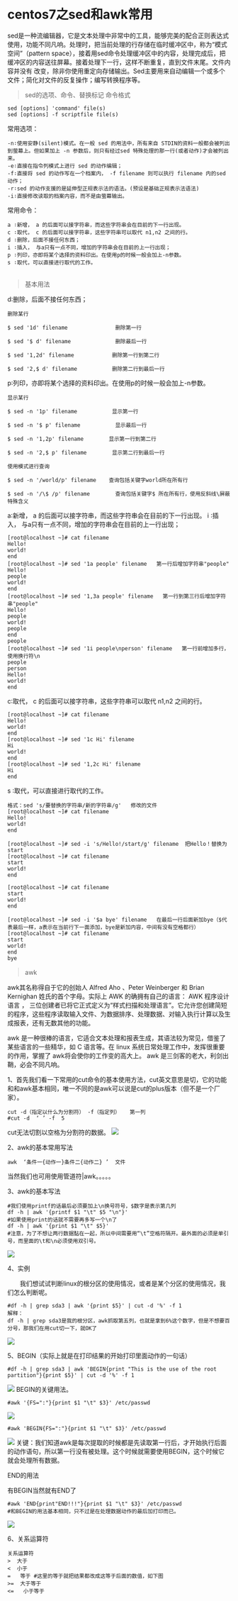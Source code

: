 # centos7之sed和awk常用
sed是一种流编辑器，它是文本处理中非常中的工具，能够完美的配合正则表达式使用，功能不同凡响。处理时，把当前处理的行存储在临时缓冲区中，称为“模式空间”（pattern space），接着用sed命令处理缓冲区中的内容，处理完成后，把缓冲区的内容送往屏幕。接着处理下一行，这样不断重复，直到文件末尾。文件内容并没有 改变，除非你使用重定向存储输出。Sed主要用来自动编辑一个或多个文件；简化对文件的反复操作；编写转换程序等。

> sed的选项、命令、替换标记
命令格式
```
sed [options] 'command' file(s)
sed [options] -f scriptfile file(s)
```

常用选项：
```
-n∶使用安静(silent)模式。在一般 sed 的用法中，所有来自 STDIN的资料一般都会被列出到萤幕上。但如果加上 -n 参数后，则只有经过sed 特殊处理的那一行(或者动作)才会被列出来。
-e∶直接在指令列模式上进行 sed 的动作编辑；
-f∶直接将 sed 的动作写在一个档案内， -f filename 则可以执行 filename 内的sed 动作；
-r∶sed 的动作支援的是延伸型正规表示法的语法。(预设是基础正规表示法语法)
-i∶直接修改读取的档案内容，而不是由萤幕输出。   
 ```

常用命令：

```
a ∶新增， a 的后面可以接字符串，而这些字符串会在目前的下一行出现。
c ∶取代， c 的后面可以接字符串，这些字符串可以取代 n1,n2 之间的行。
d ∶删除，后面不接任何东西；
i ∶插入， 与a只有一点不同，增加的字符串会在目前的上一行出现；
p ∶列印，亦即将某个选择的资料印出。在使用p的时候一般会加上-n参数。
s ∶取代，可以直接进行取代的工作。
　　
```
> 基本用法

d∶删除，后面不接任何东西；
```
删除某行
  
$ sed '1d' filename               删除第一行
 
$ sed '$ d' filename              删除最后一行
 
$ sed '1,2d' filename            删除第一行到第二行
 
$ sed '2,$ d' filename           删除第二行到最后一行
```

p∶列印，亦即将某个选择的资料印出。在使用p的时候一般会加上-n参数。
```
显示某行
 
$ sed -n '1p' filename           显示第一行
 
$ sed -n '$ p' filename           显示最后一行
 
$ sed -n '1,2p' filename        显示第一行到第二行
 
$ sed -n '2,$ p' filename        显示第二行到最后一行
 
使用模式进行查询
 
$ sed -n '/world/p' filename    查询包括关键字world所在所有行
 
$ sed -n '/\$ /p' filename        查询包括关键字$ 所在所有行，使用反斜线\屏蔽特殊含义
```

a∶新增， a 的后面可以接字符串，而这些字符串会在目前的下一行出现。
i ∶插入， 与a只有一点不同，增加的字符串会在目前的上一行出现；
```
[root@localhost ~]# cat filename
Hello!
world!
end
[root@localhost ~]# sed '1a people' filename   第一行后增加字符串"people"
Hello!
people
world!
end
[root@localhost ~]# sed '1,3a people' filename   第一行到第三行后增加字符串"people"
Hello!
people
world!
people
end
people
[root@localhost ~]# sed '1i people\nperson' filename   第一行前增加多行，使用换行符\n
people
person
Hello!
world!
end
```

c∶取代， c 的后面可以接字符串，这些字符串可以取代 n1,n2 之间的行。
```
[root@localhost ~]# cat filename
Hello!
world!
end
[root@localhost ~]# sed '1c Hi' filename
Hi
world!
end
[root@localhost ~]# sed '1,2c Hi' filename
Hi
end
```

s ∶取代，可以直接进行取代的工作。
```
格式：sed 's/要替换的字符串/新的字符串/g'   修改的文件
[root@localhost ~]# cat filename
Hello!
world!
end
```
```
[root@localhost ~]# sed -i 's/Hello!/start/g' filename  把Hello！替换为start
[root@localhost ~]# cat filename
start
world!
end
 ```
 ```
[root@localhost ~]# cat filename
start
world!
end
```
```
[root@localhost ~]# sed -i '$a bye' filename   在最后一行后面新加bye（$代表最后一样，a表示在当前行下一面添加，bye是新加内容，中间有没有空格都行）
[root@localhost ~]# cat filename
start
world!
end
bye
```

> awk
　　

awk其名称得自于它的创始人 Alfred Aho 、Peter Weinberger 和 Brian Kernighan 姓氏的首个字母。实际上 AWK 的确拥有自己的语言： AWK 程序设计语言 ， 三位创建者已将它正式定义为“样式扫描和处理语言”。它允许您创建简短的程序，这些程序读取输入文件、为数据排序、处理数据、对输入执行计算以及生成报表，还有无数其他的功能。

awk 是一种很棒的语言，它适合文本处理和报表生成，其语法较为常见，借鉴了某些语言的一些精华，如 C 语言等。在 linux 系统日常处理工作中，发挥很重要的作用，掌握了 awk将会使你的工作变的高大上。 awk 是三剑客的老大，利剑出鞘，必会不同凡响。

1、首先我们看一下常用的cut命令的基本使用方法，cut英文意思是切，它的功能和和awk基本相同，唯一不同的是awk可以说是cut的plus版本（但不是一个厂家）。

```
cut -d（指定以什么为分割符） -f（指定列）   第一列
#cut -d  ‘ ’ -f  5
```
cut无法切割以空格为分割符的数据。
<a data-fancybox title="" href="https://github.com/ColaStar/static/blob/master/images/awk_cut.png">![](https://github.com/ColaStar/static/blob/master/images/awk_cut.png)</a>

 2、awk的基本常用写法

```
awk  ‘条件一{动作一}条件二{动作二} ’  文件
```
当然我们也可用使用管道符|awk。。。。。


3、awk的基本写法

```
#我们使用printf的话最后必须要加上\n换号符号，$数字是表示第几列
df -h | awk '{printf $1 "\t" $5 "\n"}'
#如果使用print的话就不需要再多写一个\n了
df -h | awk '{print $1 "\t" $5}'
#注意，为了不想让两行数据黏在一起，所以中间需要用“\t”空格符隔开。最外面的必须是单引号，而里面的\t和\n必须使用双引号。
```
<a data-fancybox title="" href="https://github.com/ColaStar/static/blob/master/images/awk2.png">![](https://github.com/ColaStar/static/blob/master/images/awk2.png)</a>

4、实例

　　我们想试试判断linux的根分区的使用情况，或者是某个分区的使用情况，我们怎么判断呢。

```
#df -h | grep sda3 | awk '{print $5}' | cut -d '%' -f 1
解释：
df -h | grep sda3是我的根分区，awk抓取第五列，也就是拿到6%这个数字，但是不想要百分号，那我们在用cut切一下，就OK了
```
<a data-fancybox title="" href="https://github.com/ColaStar/static/blob/master/images/awk3.png">![](https://github.com/ColaStar/static/blob/master/images/awk3.png)</a>

5、BEGIN（实际上就是在打印结果的开始打印里面动作的一句话）

```
#df -h | grep sda3 | awk 'BEGIN{print "This is the use of the root partition"}{print $5}' | cut -d '%' -f 1
```
<a data-fancybox title="" href="https://github.com/ColaStar/static/blob/master/images/awk4.png">![](https://github.com/ColaStar/static/blob/master/images/awk4.png)</a>
BEGIN的关键用法。

```
#awk '{FS=":"}{print $1 "\t" $3}' /etc/passwd
```
<a data-fancybox title="" href="https://github.com/ColaStar/static/blob/master/images/awk5.png">![](https://github.com/ColaStar/static/blob/master/images/awk5.png)</a>
```
#awk 'BEGIN{FS=":"}{print $1 "\t" $3}' /etc/passwd
```
<a data-fancybox title="" href="https://github.com/ColaStar/static/blob/master/images/awk6.png">![](https://github.com/ColaStar/static/blob/master/images/awk6.png)</a>
关键：我们知道awk是每次提取的时候都是先读取第一行后，才开始执行后面的动作语句，所以第一行没有被处理。这个时候就需要使用BEGIN，这个时候它就会处理所有数据。

END的用法

有BEGIN当然就有END了

```
#awk 'END{print"END!!!"}{print $1 "\t" $3}' /etc/passwd
#和BEGIN的用法基本相同，只不过是在处理数据动作的最后加打印而已。
```
<a data-fancybox title="" href="https://github.com/ColaStar/static/blob/master/images/awk7.png">![](https://github.com/ColaStar/static/blob/master/images/awk7.png)</a>

 

6、关系运算符

```
关系运算符
>  大于
<  小于
=   等于 #这里的等于就把结果都改成这等于后面的数值，如下图
>=  大于等于
<=   小于等于　
 ```